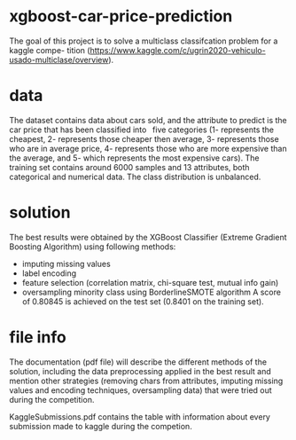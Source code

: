 # xgboost-car-price-prediction

The goal of this project is to solve a multiclass classifcation problem for a kaggle compe-
tition (https://www.kaggle.com/c/ugrin2020-vehiculo-usado-multiclase/overview). 

# data
The dataset contains data about cars sold, and the attribute to predict
is the car price that has been classified into  five categories (1- represents the
cheapest, 2- represents those cheaper then average, 3- represents those who are
in average price, 4- represents those who are more expensive than the average,
and 5- which represents the most expensive cars). 
The training set contains around 6000 samples and 13 attributes, both categorical and numerical data.
The class distribution is unbalanced. 

# solution
The best results were obtained by the XGBoost Classifier (Extreme Gradient
Boosting Algorithm) using following methods:
* imputing missing values
* label encoding
* feature selection (correlation matrix, chi-square test, mutual info gain)
* oversampling minority class using BorderlineSMOTE algorithm
A score of 0.80845 is achieved on the test set (0.8401 on
the training set). 

# file info
The documentation (pdf file) will describe the different methods of the solution, including the data
preprocessing applied in the best result and mention other strategies (removing chars from attributes, imputing missing values and encoding techniques, 
oversampling data) that were
tried out during the competition. 

KaggleSubmissions.pdf contains the table with information about every submission made to
kaggle during the competion.
